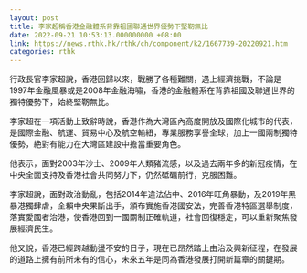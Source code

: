 ```yaml
---
layout: post
title: 李家超稱香港金融體系背靠祖國聯通世界優勢下堅靭無比
date: 2022-09-21 10:53:13.000000000 +08:00
link: https://news.rthk.hk/rthk/ch/component/k2/1667739-20220921.htm
categories: rthk
---
```


行政長官李家超說，香港回歸以來，戰勝了各種難關，遇上經濟挑戰，不論是1997年金融風暴或是2008年金融海嘯，香港的金融體系在背靠祖國及聯通世界的獨特優勢下，始終堅靭無比。

李家超在一項活動上致辭時說，香港作為大灣區內高度開放及國際化城市的代表，是國際金融、航運、貿易中心及航空輸紐，專業服務享譽全球，加上一國兩制獨特優勢，絶對有能力在大灣區建設中擔當重要角色。

他表示，面對2003年沙士、2009年人類豬流感，以及過去兩年多的新冠疫情，在中央全面支持及香港社會共同努力下，仍然砥礪前行，克服困難。

李家超說，面對政治動亂，包括2014年違法佔中、2016年旺角暴動，及2019年黑暴港獨肆虐，全賴中央果斷出手，頒布實施香港國安法，完善香港特區選舉制度，落實愛國者治港，使香港回到一國兩制正確軌道，社會回復穩定，可以重新聚焦發展經濟民生。

他又說，香港已經跨越動盪不安的日子，現在已昂然踏上由治及興新征程，在發展的道路上擁有前所未有的信心，未來五年是同為香港發展打開新篇章的關鍵期。

